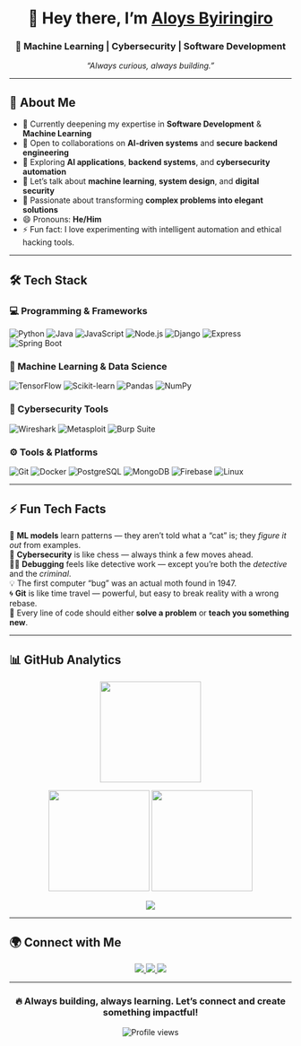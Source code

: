 <h1 align="center">👋 Hey there, I’m <a href="https://github.com/byiringiro-aloys">Aloys Byiringiro</a></h1>
<h3 align="center">🚀 Machine Learning | Cybersecurity | Software Development</h3>
<p align="center">
  <em>“Always curious, always building.”</em>
</p>

---

## 🧭 About Me

- 🔭 Currently deepening my expertise in **Software Development** & **Machine Learning**  
- 🤝 Open to collaborations on **AI-driven systems** and **secure backend engineering**  
- 🌱 Exploring **AI applications**, **backend systems**, and **cybersecurity automation**  
- 💬 Let’s talk about **machine learning**, **system design**, and **digital security**  
- 🧠 Passionate about transforming **complex problems into elegant solutions**  
- 😄 Pronouns: **He/Him**  
- ⚡ Fun fact: I love experimenting with intelligent automation and ethical hacking tools.

---

## 🛠️ Tech Stack

### 💻 Programming & Frameworks
![Python](https://img.shields.io/badge/Python-3776AB?style=flat&logo=python&logoColor=white)
![Java](https://img.shields.io/badge/Java-007396?style=flat&logo=java&logoColor=white)
![JavaScript](https://img.shields.io/badge/JavaScript-F7DF1E?style=flat&logo=javascript&logoColor=black)
![Node.js](https://img.shields.io/badge/Node.js-339933?style=flat&logo=nodedotjs&logoColor=white)
![Django](https://img.shields.io/badge/Django-092E20?style=flat&logo=django&logoColor=white)
![Express](https://img.shields.io/badge/Express.js-404D59?style=flat&logo=express&logoColor=white)
![Spring Boot](https://img.shields.io/badge/Spring_Boot-6DB33F?style=flat&logo=springboot&logoColor=white)

### 🧠 Machine Learning & Data Science
![TensorFlow](https://img.shields.io/badge/TensorFlow-FF6F00?style=flat&logo=tensorflow&logoColor=white)
![Scikit-learn](https://img.shields.io/badge/Scikit--learn-F7931E?style=flat&logo=scikitlearn&logoColor=white)
![Pandas](https://img.shields.io/badge/Pandas-150458?style=flat&logo=pandas&logoColor=white)
![NumPy](https://img.shields.io/badge/NumPy-013243?style=flat&logo=numpy&logoColor=white)

### 🔐 Cybersecurity Tools
![Wireshark](https://img.shields.io/badge/Wireshark-1679A7?style=flat&logo=wireshark&logoColor=white)
![Metasploit](https://img.shields.io/badge/Metasploit-003F5C?style=flat)
![Burp Suite](https://img.shields.io/badge/Burp_Suite-FF6633?style=flat&logo=burpsuite&logoColor=white)

### ⚙️ Tools & Platforms
![Git](https://img.shields.io/badge/Git-F05032?style=flat&logo=git&logoColor=white)
![Docker](https://img.shields.io/badge/Docker-2496ED?style=flat&logo=docker&logoColor=white)
![PostgreSQL](https://img.shields.io/badge/PostgreSQL-316192?style=flat&logo=postgresql&logoColor=white)
![MongoDB](https://img.shields.io/badge/MongoDB-47A248?style=flat&logo=mongodb&logoColor=white)
![Firebase](https://img.shields.io/badge/Firebase-FFCA28?style=flat&logo=firebase&logoColor=black)
![Linux](https://img.shields.io/badge/Linux-FCC624?style=flat&logo=linux&logoColor=black)

---

## ⚡ Fun Tech Facts

🧠 **ML models** learn patterns — they aren’t told what a “cat” is; they *figure it out* from examples.  
🔐 **Cybersecurity** is like chess — always think a few moves ahead.  
🕵️‍♂️ **Debugging** feels like detective work — except you’re both the *detective* and the *criminal*.  
💡 The first computer “bug” was an actual moth found in 1947.  
🌀 **Git** is like time travel — powerful, but easy to break reality with a wrong rebase.  
🧩 Every line of code should either **solve a problem** or **teach you something new**.

---

## 📊 GitHub Analytics

<p align="center">
  <img src="https://github-readme-streak-stats.herokuapp.com/?user=byiringiro-aloys&theme=radical" height="180" />
</p>

<p align="center">
  <img src="https://github-profile-summary-cards.vercel.app/api/cards/stats?username=byiringiro-aloys&theme=radical" height="180" />
  <img src="https://github-profile-summary-cards.vercel.app/api/cards/repos-per-language?username=byiringiro-aloys&theme=radical" height="180" />
</p>

<p align="center">
  <img src="https://github-readme-activity-graph.vercel.app/graph?username=byiringiro-aloys&theme=react-dark&hide_border=true" />
</p>

---

## 🌍 Connect with Me

<p align="center">
  <a href="https://www.linkedin.com/in/byiringiro-aloys-ba316a334/">
    <img src="https://img.shields.io/badge/LinkedIn-0A66C2?style=for-the-badge&logo=linkedin&logoColor=white" />
  </a>
  <a href="https://github.com/byiringiro-aloys">
    <img src="https://img.shields.io/badge/GitHub-181717?style=for-the-badge&logo=github&logoColor=white" />
  </a>
  <a href="mailto:byiringiroaloys@gmail.com">
    <img src="https://img.shields.io/badge/Email-D14836?style=for-the-badge&logo=gmail&logoColor=white" />
  </a>
</p>

---

<h3 align="center">🔥 Always building, always learning. Let’s connect and create something impactful!</h3>

<p align="center">
  <img src="https://komarev.com/ghpvc/?username=byiringiro-aloys&style=flat-square&color=blue" alt="Profile views"/>
</p>
